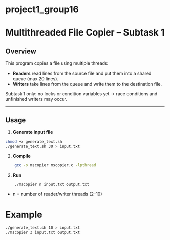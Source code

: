 # project1_group16

# Multithreaded File Copier – Subtask 1

## Overview

This program copies a file using multiple threads:

- **Readers** read lines from the source file and put them into a shared queue (max 20 lines).
- **Writers** take lines from the queue and write them to the destination file.

Subtask 1 only: no locks or condition variables yet → race conditions and unfinished writers may occur.

---

## Usage

1. **Generate input file**

```bash
chmod +x generate_text.sh
./generate_text.sh 30 > input.txt
```

2. **Compile**

```bash
    gcc -o mscopier mscopier.c -lpthread
```

2. **Run**

```bash
    ./mscopier n input.txt output.txt
```

- n = number of reader/writer threads (2–10)

# Example

```bash
./generate_text.sh 10 > input.txt
./mscopier 3 input.txt output.txt
```
